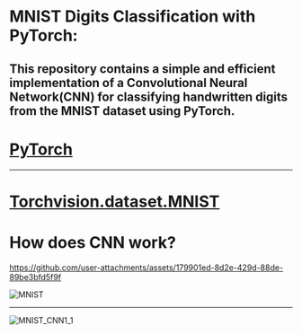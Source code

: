 # MNIST Digits Classification with PyTorch:
## This repository contains a simple and efficient implementation of a Convolutional Neural Network(CNN) for classifying handwritten digits from the MNIST dataset using PyTorch.

# [PyTorch](https://pytorch.org/docs/stable/nn.html)
---
# [Torchvision.dataset.MNIST](https://pytorch.org/vision/main/generated/torchvision.datasets.MNIST.html)

# How does CNN work?
https://github.com/user-attachments/assets/179901ed-8d2e-429d-88de-89be3bfd5f9f



![MNIST](https://github.com/user-attachments/assets/372549a1-e5da-4caa-870b-efa192fdede2)

---
![MNIST_CNN1_1](https://github.com/user-attachments/assets/0f367e42-163b-49c3-8718-6b29e86de981)
